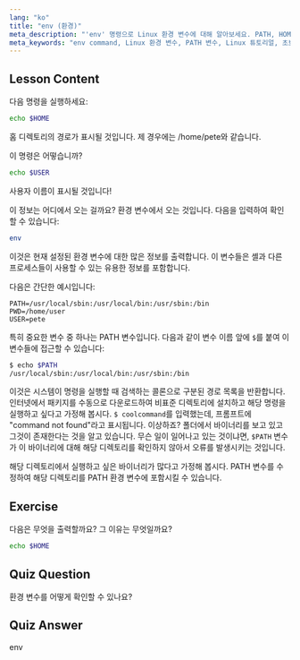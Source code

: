 ```yaml
---
lang: "ko"
title: "env (환경)"
meta_description: "'env' 명령으로 Linux 환경 변수에 대해 알아보세요. PATH, HOME, USER 변수를 이해하세요. Linux 환경 관리에 대한 초보자 가이드를 얻으세요."
meta_keywords: "env command, Linux 환경 변수, PATH 변수, Linux 튜토리얼, 초보자 Linux, 셸 변수, Linux 가이드"
---
```


## Lesson Content

다음 명령을 실행하세요:

```bash
echo $HOME
```

홈 디렉토리의 경로가 표시될 것입니다. 제 경우에는 /home/pete와 같습니다.

이 명령은 어떻습니까?

```bash
echo $USER
```

사용자 이름이 표시될 것입니다!

이 정보는 어디에서 오는 걸까요? 환경 변수에서 오는 것입니다. 다음을 입력하여 확인할 수 있습니다:

```bash
env
```

이것은 현재 설정된 환경 변수에 대한 많은 정보를 출력합니다. 이 변수들은 셸과 다른 프로세스들이 사용할 수 있는 유용한 정보를 포함합니다.

다음은 간단한 예시입니다:

```plaintext
PATH=/usr/local/sbin:/usr/local/bin:/usr/sbin:/bin
PWD=/home/user
USER=pete
```

특히 중요한 변수 중 하나는 PATH 변수입니다. 다음과 같이 변수 이름 앞에 `$`를 붙여 이 변수들에 접근할 수 있습니다:

```bash
$ echo $PATH
/usr/local/sbin:/usr/local/bin:/usr/sbin:/bin
```

이것은 시스템이 명령을 실행할 때 검색하는 콜론으로 구분된 경로 목록을 반환합니다. 인터넷에서 패키지를 수동으로 다운로드하여 비표준 디렉토리에 설치하고 해당 명령을 실행하고 싶다고 가정해 봅시다. `$ coolcommand`를 입력했는데, 프롬프트에 "command not found"라고 표시됩니다. 이상하죠? 폴더에서 바이너리를 보고 있고 그것이 존재한다는 것을 알고 있습니다. 무슨 일이 일어나고 있는 것이냐면, `$PATH` 변수가 이 바이너리에 대해 해당 디렉토리를 확인하지 않아서 오류를 발생시키는 것입니다.

해당 디렉토리에서 실행하고 싶은 바이너리가 많다고 가정해 봅시다. PATH 변수를 수정하여 해당 디렉토리를 PATH 환경 변수에 포함시킬 수 있습니다.

## Exercise

다음은 무엇을 출력할까요? 그 이유는 무엇일까요?

```bash
echo $HOME
```

## Quiz Question

환경 변수를 어떻게 확인할 수 있나요?

## Quiz Answer

env
